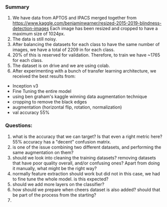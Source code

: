 ### Summary
1. We have data from APTOS and IPACS merged together from https://www.kaggle.com/benjaminwarner/resized-2015-2019-blindness-detection-images Each image has been resized and cropped to have a maximum size of 1024px.
2. The data is still noisy. 
3. After balancing the datasets for each class to have the same number of images, we have a total of 2209 in for each class.
4. 20% of this is reserved for validation. Therefore, to train we have ~1765 for each class.
5. The dataset is on drive and we are using colab. 
6. After experimenting with a bunch of transfer learning architecture, we received the best results from:
- Inception v3
- Fine Tuning the entire model
- using ben graham's kaggle winning data augmentation technique
- cropping to remove the black edges
- augmentation (horizontal flip, rotation, normalization)
- val accuracy 55%

### Questions:
1. what is the accuracy that we can target? Is that even a right metric here? 55% accuracy has a "decent" confusion matrix.
2. is one of the issue combining two different datasets, and performing the same augmentation on them?
3. should we look into cleaning the training datasets? removing datasets that have poor quality overall, and/or confusing ones? 
Apart from doing it manually, what might be the right way?
4. normally feature extraction should work but did not in this case, we had to fine tune the whole model. is this expected?
5. should we add more layers on the classifier?
6. how should we prepare when cheers dataset is also added? should that be part of the process from the starting?
7. 

